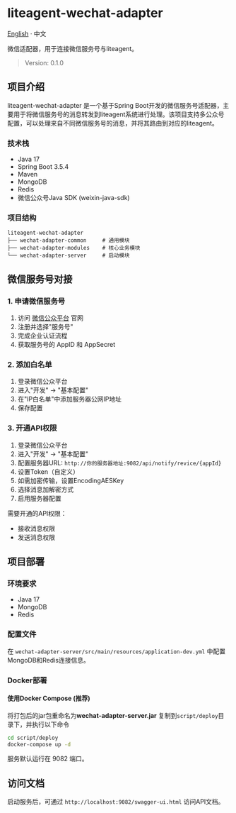 # liteagent-wechat-adapter
[English](README.md) · 中文

微信适配器，用于连接微信服务号与liteagent。

> Version: 0.1.0

## 项目介绍

liteagent-wechat-adapter 是一个基于Spring Boot开发的微信服务号适配器，主要用于将微信服务号的消息转发到liteagent系统进行处理。该项目支持多公众号配置，可以处理来自不同微信服务号的消息，并将其路由到对应的liteagent。

### 技术栈

- Java 17
- Spring Boot 3.5.4
- Maven
- MongoDB
- Redis
- 微信公众号Java SDK (weixin-java-sdk)

### 项目结构

```
liteagent-wechat-adapter
├── wechat-adapter-common     # 通用模块
├── wechat-adapter-modules    # 核心业务模块
└── wechat-adapter-server     # 启动模块
```

## 微信服务号对接

### 1. 申请微信服务号

1. 访问 [微信公众平台](https://mp.weixin.qq.com/) 官网
2. 注册并选择"服务号"
3. 完成企业认证流程
4. 获取服务号的 AppID 和 AppSecret

### 2. 添加白名单

1. 登录微信公众平台
2. 进入"开发" -> "基本配置"
3. 在"IP白名单"中添加服务器公网IP地址
4. 保存配置

### 3. 开通API权限

1. 登录微信公众平台
2. 进入"开发" -> "基本配置"
3. 配置服务器URL: `http://你的服务器地址:9082/api/notify/revice/{appId}`
4. 设置Token（自定义）
5. 如需加密传输，设置EncodingAESKey
6. 选择消息加解密方式
7. 启用服务器配置

需要开通的API权限：
- 接收消息权限
- 发送消息权限

## 项目部署

### 环境要求

- Java 17
- MongoDB
- Redis

### 配置文件

在 `wechat-adapter-server/src/main/resources/application-dev.yml` 中配置MongoDB和Redis连接信息。

### Docker部署

#### 使用Docker Compose (推荐)

将打包后的jar包重命名为**wechat-adapter-server.jar** 复制到`script/deploy`目录下，并执行以下命令

```bash
cd script/deploy
docker-compose up -d
```

服务默认运行在 9082 端口。

## 访问文档

启动服务后，可通过 `http://localhost:9082/swagger-ui.html` 访问API文档。
